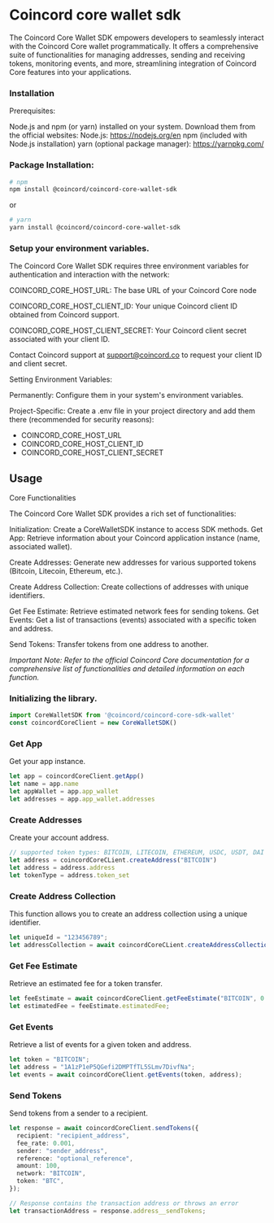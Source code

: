# Coincord core wallet sdk 
The Coincord Core Wallet SDK empowers developers to seamlessly interact with the Coincord Core wallet programmatically. It offers a comprehensive 
suite of functionalities for managing addresses, sending and receiving tokens, monitoring events, and more, streamlining integration of Coincord Core features into your applications.
 
### Installation
Prerequisites:

Node.js and npm (or yarn) installed on your system. Download them from the official websites:
Node.js: https://nodejs.org/en
npm (included with Node.js installation)
yarn (optional package manager): https://yarnpkg.com/

### Package Installation:
```sh
# npm
npm install @coincord/coincord-core-wallet-sdk
```
or
```sh
# yarn
yarn install @coincord/coincord-core-wallet-sdk
```

### Setup your environment variables.
The Coincord Core Wallet SDK requires three environment variables for authentication and interaction with the network:

COINCORD_CORE_HOST_URL: The base URL of your Coincord Core node

COINCORD_CORE_HOST_CLIENT_ID: Your unique Coincord client ID obtained from Coincord support.

COINCORD_CORE_HOST_CLIENT_SECRET: Your Coincord client secret associated with your client ID.

Contact Coincord support at support@coincord.co to request your client ID and client secret.

Setting Environment Variables:

Permanently: Configure them in your system's environment variables.

Project-Specific: Create a .env file in your project directory and add them there (recommended for security reasons):

- COINCORD_CORE_HOST_URL
- COINCORD_CORE_HOST_CLIENT_ID
- COINCORD_CORE_HOST_CLIENT_SECRET


## Usage

Core Functionalities

The Coincord Core Wallet SDK provides a rich set of functionalities:

Initialization: Create a CoreWalletSDK instance to access SDK methods.
Get App: Retrieve information about your Coincord application instance (name, associated wallet).

Create Addresses: Generate new addresses for various supported tokens (Bitcoin, Litecoin, Ethereum, etc.).

Create Address Collection: Create collections of addresses with unique identifiers.

Get Fee Estimate: Retrieve estimated network fees for sending tokens.
Get Events: Get a list of transactions (events) associated with a specific token and address.

Send Tokens: Transfer tokens from one address to another.

*Important Note: Refer to the official Coincord Core documentation for a comprehensive list of functionalities and detailed information on each function.*

### Initializing the library.
```ts
import CoreWalletSDK from '@coincord/coincord-core-sdk-wallet'
const coincordCoreClient = new CoreWalletSDK()
```
### Get App
Get your app instance.
```ts
let app = coincordCoreClient.getApp()
let name = app.name
let appWallet = app.app_wallet
let addresses = app.app_wallet.addresses
```

### Create Addresses
Create your account address.
```ts
// supported token types: BITCOIN, LITECOIN, ETHEREUM, USDC, USDT, DAI
let address = coincordCoreCLient.createAddress("BITCOIN")
let address = address.address
let tokenType = address.token_set
```

### Create Address Collection
This function allows you to create an address collection using a unique identifier.
```ts
let uniqueId = "123456789";
let addressCollection = await coincordCoreCLient.createAddressCollection(uniqueId);
```


### Get Fee Estimate
Retrieve an estimated fee for a token transfer.
```ts
let feeEstimate = await coincordCoreClient.getFeeEstimate("BITCOIN", 0.01, "recipient_address", "BITCOIN");
let estimatedFee = feeEstimate.estimatedFee;
```

### Get Events
Retrieve a list of events for a given token and address.
```ts
let token = "BITCOIN";
let address = "1A1zP1eP5QGefi2DMPTfTL5SLmv7DivfNa";
let events = await coincordCoreClient.getEvents(token, address);
```

### Send Tokens
Send tokens from a sender to a recipient.
```ts
let response = await coincordCoreClient.sendTokens({
  recipient: "recipient_address",
  fee_rate: 0.001,
  sender: "sender_address",
  reference: "optional_reference",
  amount: 100,
  network: "BITCOIN",
  token: "BTC",
});

// Response contains the transaction address or throws an error
let transactionAddress = response.address__sendTokens;
```